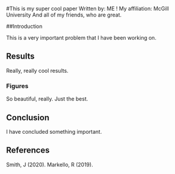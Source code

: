 #This is my super cool paper
Written by: ME !
My affiliation: McGill University
And all of my friends, who are great.


##Introduction

This is a very important problem that I have been working on.

## Results

Really, really cool results.

### Figures

So beautiful, really. Just the best.

## Conclusion

I have concluded something important. 

## References 

Smith, J (2020).
Markello, R (2019).
